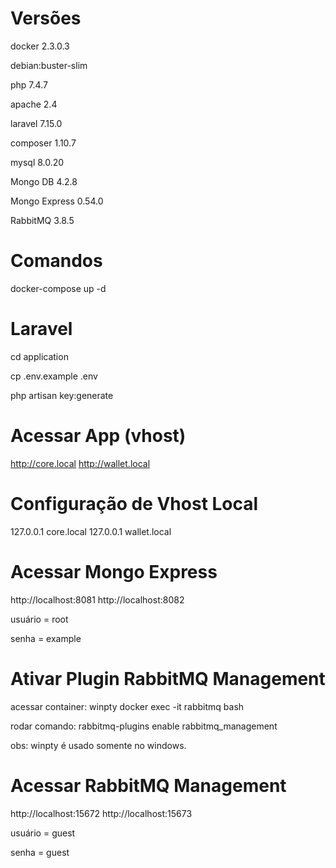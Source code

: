 # Versões
docker 2.3.0.3

debian:buster-slim

php 7.4.7

apache 2.4

laravel 7.15.0

composer 1.10.7

mysql 8.0.20

Mongo DB 4.2.8

Mongo Express 0.54.0

RabbitMQ 3.8.5

# Comandos
docker-compose up -d

# Laravel
cd application

cp .env.example .env

php artisan key:generate

# Acessar App (vhost)
http://core.local
http://wallet.local

# Configuração de Vhost Local
127.0.0.1	core.local
127.0.0.1	wallet.local

# Acessar Mongo Express
http://localhost:8081
http://localhost:8082

usuário = root

senha = example

# Ativar Plugin RabbitMQ Management
acessar container: winpty docker exec -it rabbitmq bash

rodar comando: rabbitmq-plugins enable rabbitmq_management

obs: winpty é usado somente no windows.

# Acessar RabbitMQ Management
http://localhost:15672
http://localhost:15673

usuário = guest

senha = guest
